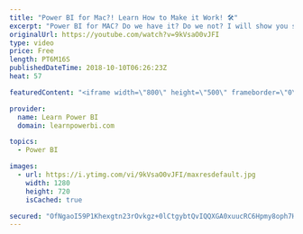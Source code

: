 ```yaml
---
title: "Power BI for Mac?! Learn How to Make it Work! 🛠️"
excerpt: "Power BI for MAC? Do we have it? Do we not? I will show you step-by-step how you can use Power BI on MAC. What works, what doesn't and the workarounds. Links mentioned in the Video: •Get Power BI Mobile Apps for iOS, Android and Windows: https://powerbi.microsoft.com/en-us/mobile/ •Windows Virtual Machine"
originalUrl: https://youtube.com/watch?v=9kVsaO0vJFI
type: video
price: Free
length: PT6M16S
publishedDateTime: 2018-10-10T06:26:23Z
heat: 57

featuredContent: "<iframe width=\"800\" height=\"500\" frameborder=\"0\" src=\"https://www.youtube.com/embed/9kVsaO0vJFI\" allow=\"accelerometer; autoplay; encrypted-media; gyroscope; picture-in-picture\" allowfullscreen></iframe>"

provider:
  name: Learn Power BI
  domain: learnpowerbi.com

topics:
  - Power BI

images:
  - url: https://i.ytimg.com/vi/9kVsaO0vJFI/maxresdefault.jpg
    width: 1280
    height: 720
    isCached: true

secured: "OfNgaoI59P1Khexgtn23rOvkgz+0lCtgybtQvIQQXGA0xuucRC6Hpmy8oph7Hru44Z2Nt+OtVesNojoJVddGjtZi63vtyX822n9EWopi/SvbCE72UcGKOwwjy0Kpo3JjeCct1FcRgTSy/ySTgS/OH4LLygryA59PDu6S2geT+8h1codA54fMur+KUz/k+9Vk1rvVMSYEae+g0nzrGEGSy6mIhA/vrdPEorT97mFRS84XYr4ayA2IY7v8dxab3aZut1yMEtovoy5QW/ZKBaLM/ioFaVNsSmtvFuOAX8WMF4aCfpvF0AE4NPWfoI3Os8ARZl1benPfwsIWTtoJNv8uok3GKerLRss5w5SmmXaDuhhPkTBEu7ZdnJCK1DfDgShxzRCe/knOQEaUOys3lVqAH4d72H/Wvw+cQUu8w+XqZh8=;ZFC1YeTy9Sq/BuAxrJkxzw=="
---
```


